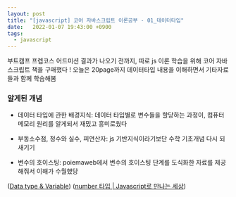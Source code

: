 ```yaml
---
layout: post
title: "[javascript] 코어 자바스크립트 이론공부 - 01_데이터타입"
date:   2022-01-07 19:43:00 +0900
tags:
  - javascript
---
```


부트캠프 프렙코스 어드미션 결과가 나오기 전까지, 따로 js 이론 학습을 위해
코어 자바스크립트 책을 구매했다 !
오늘은 20page까지 데이터타입 내용을 이해하면서 기타자료들과 함께 학습해봄

### 알게된 개념

- 데이터 타입에 관한 배경지식: 데이터 타입별로 변수들을 할당하는 과정이, 컴퓨터 메모리 원리를 알게되서 재밌고 흥미로웠다

- 부동소수점, 정수와 실수, 피연산자: js 기반지식이라기보단 수학 기초개념 다시 되새기기

- 변수의 호이스팅: poiemaweb에서 변수의 호이스팅 단계를 도식화한 자료를 제공해줘서 이해가 수월했당

([Data type & Variable](https://poiemaweb.com/js-data-type-variable))
([number 타입 | Javascript로 만나는 세상](https://helloworldjavascript.net/pages/130-number.html))